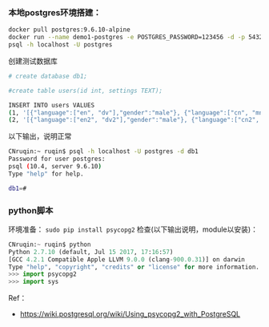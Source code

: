 ###  本地postgres环境搭建：
```sh
docker pull postgres:9.6.10-alpine
docker run --name demo1-postgres -e POSTGRES_PASSWORD=123456 -d -p 5432:5432 postgres:9.6.10-alpine
psql -h localhost -U postgres
```



创建测试数据库
```sh
# create database db1;

#create table users(id int, settings TEXT);

INSERT INTO users VALUES 
(1, '[{"language":["en", "dv"],"gender":"male"}, {"language":["cn", "mn"],"gender":"male"}]'),
(2, '[{"language":["en2", "dv2"],"gender":"male"}, {"language":["cn2", "mn2"],"gender":"male"}]');
```

以下输出，说明正常
```sh
CNruqin:~ ruqin$ psql -h localhost -U postgres -d db1
Password for user postgres:
psql (10.4, server 9.6.10)
Type "help" for help.

db1=#
```
 ###  python脚本
 
 环境准备：
 `sudo pip install psycopg2`
 检查(以下输出说明，module以安装)：
 ```python
 CNruqin:~ ruqin$ python
Python 2.7.10 (default, Jul 15 2017, 17:16:57)
[GCC 4.2.1 Compatible Apple LLVM 9.0.0 (clang-900.0.31)] on darwin
Type "help", "copyright", "credits" or "license" for more information.
>>> import psycopg2
>>> import sys
 ```

Ref：
- https://wiki.postgresql.org/wiki/Using_psycopg2_with_PostgreSQL
